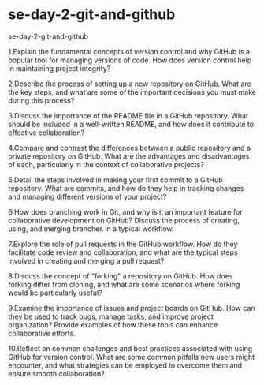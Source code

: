 # se-day-2-git-and-github

se-day-2-git-and-github

1.Explain the fundamental concepts of version control and why GitHub is a popular tool for managing versions of code. How does version control help in maintaining project integrity?

2.Describe the process of setting up a new repository on GitHub. What are the key steps, and what are some of the important decisions you must make during this process?

3.Discuss the importance of the README file in a GitHub repository. What should be included in a well-written README, and how does it contribute to effective collaboration?

4.Compare and contrast the differences between a public repository and a private repository on GitHub. What are the advantages and disadvantages of each, particularly in the context of collaborative projects?

5.Detail the steps involved in making your first commit to a GitHub repository. What are commits, and how do they help in tracking changes and managing different versions of your project?

6.How does branching work in Git, and why is it an important feature for collaborative development on GitHub? Discuss the process of creating, using, and merging branches in a typical workflow.

7.Explore the role of pull requests in the GitHub workflow. How do they facilitate code review and collaboration, and what are the typical steps involved in creating and merging a pull request?

8.Discuss the concept of "forking" a repository on GitHub. How does forking differ from cloning, and what are some scenarios where forking would be particularly useful?

9.Examine the importance of issues and project boards on GitHub. How can they be used to track bugs, manage tasks, and improve project organization? Provide examples of how these tools can enhance collaborative efforts.

10.Reflect on common challenges and best practices associated with using GitHub for version control. What are some common pitfalls new users might encounter, and what strategies can be employed to overcome them and ensure smooth collaboration?
